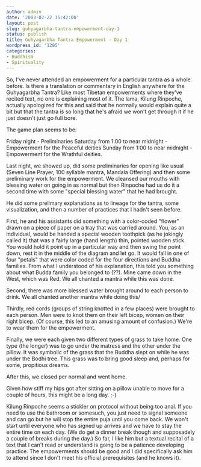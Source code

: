 ```yaml
---
author: admin
date: '2003-02-22 15:42:00'
layout: post
slug: guhyagarbha-tantra-empowerment-day-1
status: publish
title: Guhyagarbha Tantra Empowerment - Day 1
wordpress_id: '1285'
categories:
- Buddhism
- Spirituality
---
```

So, I've never attended an empowerment for a particular tantra as a whole before. Is there a translation or commentary in English anywhere for the Guhyagarbha Tantra? Like most Tibetan empowerments where they've recited text, no one is explaining most of it. The lama, Kilung Rinpoche, actually apologized for this and said that he normally would explain quite a bit but that the tantra is so long that he's afraid we won't get through it if he just doesn't just go full bore.

The game plan seems to be:

Friday night - Preliminaries
Saturday from 1:00 to near midnight - Empowerment for the Peaceful deities
Sunday from 1:00 to near midnight - Empowerment for the Wrathful deities.

Last night, we showed up, did some preliminaries for opening like usual (Seven Line Prayer, 100 syllable mantra, Mandala Offering) and then some preliminary work for the empowerment. We cleansed our mouths with blessing water on going in as normal but then Rinpoche had us do it a second time with some "special blessing water" that he had brought.

He did some prelimary explanations as to lineage for the tantra, some visualization, and then a number of practices that I hadn't seen before.

First, he and his assistants did something with a color-coded "flower" drawn on a piece of paper on a tray that was carried around. You, as an individual, would be handed a special wooden toothpick (as he jokingly called it) that was a fairly large (hand length) thin, pointed wooden stick. You would hold it point up in a particular way and then swing the point down, rest it in the middle of the diagram and let go. It would fall in one of four "petals" that were color coded for the four directions and Buddha families. From what I understood of his explanation, this told you something about what Budda family you belonged to (??). Mine came down in the West, which was Red. We all chanted a mantra while this was done.

Second, there was more blessed water brought around to each person to drink. We all chanted another mantra while doing this/

Thirdly, red cords (groups of string knotted in a few places) were brought to each person. Men were to knot them on their left bicep, women on their right bicep. (Of course, this led to an amusing amount of confusion.) We're to wear them for the empowerment.

Finally, we were each given two different types of grass to take home. One type (the longer) was to go under the matress and the other under the pillow. It was symbolic of the grass that the Buddha slept on while he was under the Bodhi tree. This grass was to bring good sleep and, perhaps for some, propitious dreams.

After this, we closed per normal and went home.

Given how stiff my hips got after sitting on a pillow unable to move for a couple of hours, this might be a long day. ;-)

Kilung Rinpoche seems a stickler on protocol without being too anal. If you need to use the bathroom or somesuch, you just need to signal someone and can go but he will stop the entire puja until you come back. We won't start until everyone who has signed up arrives and we have to stay the entire time on each day. (We do get a dinner break though and supposadely a couple of breaks during the day.) So far, I like him but a textual recital of a text that I can't read or understand is going to be a patience developing practice. The empowerments should be good and I did specifically ask him to attend since I don't meet his official prerequisites (and he knows it).
